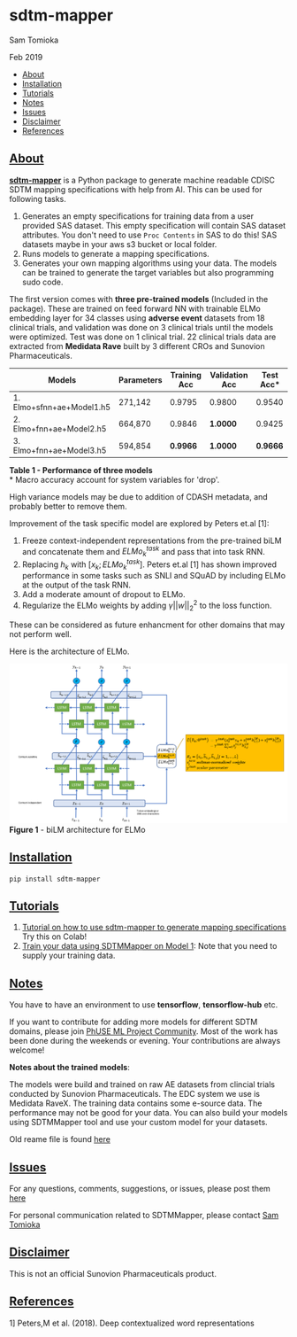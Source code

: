 # sdtm-mapper
Sam Tomioka

Feb 2019

- [About](#about)
- [Installation](#installation)
- [Tutorials](#tutorials)
- [Notes](#notes)
- [Issues](#issues)
- [Disclaimer](#disclaimer)
- [References](#reference)

## [About](#about)

[**sdtm-mapper**](https://pypi.org/project/sdtm-mapper/) is a Python package to generate machine readable CDISC SDTM mapping specifications with help from AI. This can be used for following tasks.

1. Generates an empty specifications for training data from a user provided SAS dataset. This empty specification will contain SAS dataset attributes.  You don't need to use `Proc Contents` in SAS to do this! SAS datasets maybe in your aws s3 bucket or local folder.
2. Runs models to generate a mapping specifications.
3. Generates your own mapping algorithms using your data. The models can be trained to generate the target variables but also programming sudo code.

The first version comes with **three pre-trained models** (Included in the package). These are trained on feed forward NN with trainable ELMo embedding layer for 34 classes using **adverse event** datasets from 18 clinical trials, and validation was done on 3 clinical trials until the models were optimized. Test was done on 1 clinical trial. 22 clinical trials data are extracted from **Medidata Rave** built by 3 different CROs and Sunovion Pharmaceuticals.

| Models                 | Parameters | Training Acc | Validation Acc | Test Acc* |
|------------------------|------------|--------------|----------------|----------|
|1. Elmo+sfnn+ae+Model1.h5 | 271,142    |  0.9795        | 0.9800        | 0.9540   |
|2. Elmo+fnn+ae+Model2.h5  | 664,870    | 0.9846      | **1.0000**         | 0.9425   |
|3. Elmo+fnn+ae+Model3.h5  | 594,854    | **0.9966**       | **1.0000**         | **0.9666**   |
**Table 1 - Performance of three models** <br>
\* Macro accuracy account for system variables for 'drop'.

High variance models may be due to addition of CDASH metadata, and probably better to remove them.

Improvement of the task specific model are explored by Peters et.al [1]:

1. Freeze context-independent representations from the pre-trained biLM and concatenate them and $ELMo^{task}_{k}$ and pass that into task RNN.
2. Replacing $h_k$ with $[x_k; ELMo^{task}_{k}]$. Peters et.al [1] has shown improved performance in some tasks such as SNLI and SQuAD by including ELMo at the output of the task RNN.
3. Add a moderate amount of dropout to ELMo.
4. Regularize the ELMo weights by adding $\gamma||w||^2_2$ to the loss function.

These can be considered as future enhancment for other domains that may not perform well.


Here is the architecture of ELMo.

![](images/README-06c97452.png)
**Figure 1** - biLM architecture for ELMo

## [Installation](#installation)
```unix
pip install sdtm-mapper
```

## [Tutorials](#tutorials)

1. [Tutorial on how to use sdtm-mapper to generate mapping specifications](https://colab.research.google.com/drive/1A8rzsYq7jKhTgTki7DSzDlvdrew414j4?ts=5c78a25c) Try this on Colab!
2. [Train your data using SDTMMapper on Model 1](https://colab.research.google.com/drive/1d73e0ZZDxVGcUgY8P_Bz1PCMuCLRpL7D): Note that you need to supply your training data.


## [Notes](#notes)
You have to have an environment to use **tensorflow**, **tensorflow-hub** etc.

If you want to contribute for adding more models for different SDTM domains, please join [PhUSE ML Project Community](https://www.phusewiki.org/wiki/index.php?title=Machine_Learning_/_Artificial_Intelligence). Most of the work has been done during the weekends or evening. Your contributions are always welcome!

**Notes about the trained models**:

The models were build and trained on raw AE datasets from clincial trials conducted by Sunovion Pharmaceuticals. The EDC system we use is Medidata RaveX. The training data contains some e-source data. The performance may not be good for your data.  You can also build your models using SDTMMapper tool and use your custom model for your datasets.

Old reame file is found [here](https://github.com/stomioka/sdtm_mapper/blob/master/old_readme.md)


## [Issues](#issues)

For any questions, comments, suggestions, or issues, please post them [here](https://github.com/stomioka/sdtm_mapper/issues)

For personal communication related to SDTMMapper, please contact [Sam Tomioka](sam.tomioka@sunovion.com)

## [Disclaimer](#disclaimer)
This is not an official Sunovion Pharmaceuticals product.


## [References](#reference)
1] Peters,M et al. (2018). Deep contextualized word representations
